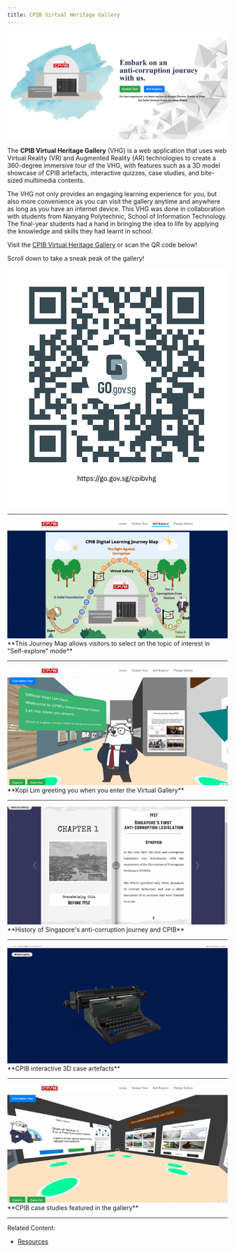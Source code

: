 ```yaml
---
title: CPIB Virtual Heritage Gallery
---
```


<img src="/images/resource_vhghomepage.png" alt="CPIB Virtual Heritage Gallery">

The **CPIB Virtual Heritage Gallery** (VHG) is a web application that uses web Virtual Reality (VR) and Augmented Reality (AR) technologies to create a 360-degree immersive tour of the VHG, with features such as a 3D model showcase of CPIB artefacts, interactive quizzes, case studies, and bite-sized multimedia contents.

The VHG not only provides an engaging learning experience for you, but also more convenience as you can visit the gallery anytime and anywhere as long as you have an internet device. This VHG was done in collaboration with students from Nanyang Polytechnic, School of Information Technology. The final-year students had a hand in bringing the idea to life by applying the knowledge and skills they had learnt in school.

Visit the <a href="http://www.go.gov.sg/cpibvhg" target="_blank">CPIB Virtual Heritage Gallery</a> or scan the QR code below! 

Scroll down to take a sneak peak of the gallery!

<img src="/images/resource_vhg-qr.png" alt="CPIB VHG QR Code">

<hr color="#f0f4f6" size="1" width="100%">

<img src="/images/resource_vhg-1-journey-map.png" alt="CPIB Virtual Heritage Gallery">
**This Journey Map allows visitors to select on the topic of interest in "Self-explore" mode**

<hr color="#f0f4f6" size="1" width="100%">

<img src="/images/resource_vhg-2-kopi.png" alt="CPIB VHG QR Code">
**Kopi Lim greeting you when you enter the Virtual Gallery**

<hr color="#f0f4f6" size="1" width="100%">

<img src="/images/resource_vhg-3-heritage.png" alt="CPIB VHG QR Code">
**History of Singapore's anti-corruption journey and CPIB**

<hr color="#f0f4f6" size="1" width="100%">

<img src="/images/resource_vhg-4-3d-artefacts.png" alt="CPIB VHG QR Code">
**CPIB interactive 3D case artefacts**

<hr color="#f0f4f6" size="1" width="100%">

<img src="/images/resource_vhg-5-gallery.png" alt="CPIB VHG QR Code">
**CPIB case studies featured in the gallery**

<hr color="#f0f4f6" size="1" width="100%">

Related Content:

* [Resources](/about-corruption/prevention-and-education/resources/)
